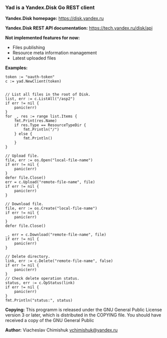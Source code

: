 ### Yad is a Yandex.Disk Go REST client

**Yandex.Disk homepage:** https://disk.yandex.ru

**Yandex.Disk REST API documentation:** https://tech.yandex.ru/disk/api

**Not implemented features for now:**

* Files publishing
* Resource meta information management
* Latest uploaded files

**Examples:**

```
token := "oauth-token"
c := yad.NewClient(token)


// List all files in the root of Disk.
list, err := c.ListAll("/asp2")
if err != nil {
	panic(err)
}
for _, res := range list.Items {
	fmt.Print(res.Name)
	if res.Type == ResourceTypeDir {
		fmt.Println("/")
	} else {
		fmt.Println()
	}
}

// Upload file.
file, err := os.Open("local-file-name")
if err != nil {
	panic(err)
}
defer file.Close()
err = c.Upload("remote-file-name", file)
if err != nil {
	panic(err)
}

// Download file.
file, err := os.Create("local-file-name")
if err != nil {
	panic(err)
}
defer file.Close()

_, err = c.Download("remote-file-name", file)
if err != nil {
	panic(err)
}

// Delete directory.
link, err := c.Delete("remote-file-name", false)
if err != nil {
	panic(err)
}
// Check delete operation status.
status, err := c.OpStatus(link)
if err != nil {
	panic(err)
}
fmt.Println("status:", status)
```

**Copying:** This programm is released under the GNU General Public License version 3 or later, which is distributed in the COPYING file. You should have received a copy of the GNU General Public

**Author:** Viacheslav Chimishuk <vchimishuk@yandex.ru>
